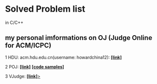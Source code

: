 # Solved Problem list

in C/C++

## my personal imformations on OJ (Judge Online for ACM/ICPC)

1 HDU: acm.hdu.edu.cn(username: howardchina12):
<a href="http://acm.hdu.edu.cn/userstatus.php?user=howardchina12"><strong>[link]</strong></a>

2 POJ: <a href="http://poj.org/userstatus?user_id=howardcn" ><strong>[link]</strong></a> <a href="./poj" ><strong>[code samples]</strong></a> 

3 VJudge: <a href="https://vjudge.net/user/howardchina12"><strong>[link]</strong>></a>